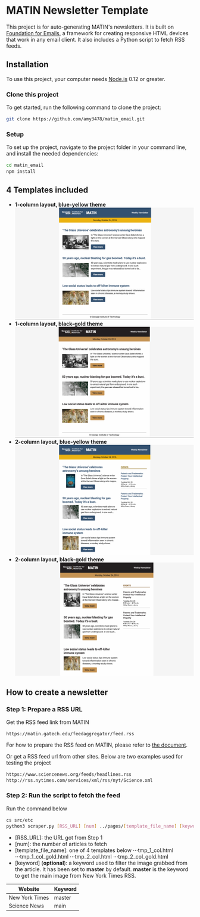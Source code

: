 # MATIN Newsletter Template

This project is for auto-generating MATIN's newsletters. It is built on [Foundation for Emails](http://foundation.zurb.com/emails), a framework for creating responsive HTML devices that work in any email client. It also includes a Python script to fetch RSS feeds.

## Installation

To use this project, your computer needs [Node.js](https://nodejs.org/en/) 0.12 or greater.

### Clone this project

To get started, run the following command to clone the project:

```bash
git clone https://github.com/amy3478/matin_email.git
```

### Setup

To set up the project, navigate to the project folder in your command line, and install the needed dependencies:

```bash
cd matin_email
npm install
```

## 4 Templates included

- __1-column layout, blue-yellow theme__
![alt text](https://github.com/amy3478/matin_email/blob/master/src/etc/screenshoots/tmp_1_col.png "1 column layout")
- __1-column layout, black-gold theme__
![alt text](https://github.com/amy3478/matin_email/blob/master/src/etc/screenshoots/tmp_1_col_gold.png "1 column layout gold")
- __2-column layout, blue-yellow theme__
![alt text](https://github.com/amy3478/matin_email/blob/master/src/etc/screenshoots/tmp_2_col.png "2 column layout")
- __2-column layout, black-gold theme__
![alt text](https://github.com/amy3478/matin_email/blob/master/src/etc/screenshoots/tmp_2_col_gold.png "2 column layout gold")

## How to create a newsletter

### Step 1: __Prepare a RSS URL__

Get the RSS feed link from MATIN 
```
https://matin.gatech.edu/feedaggregator/feed.rss
```
For how to prepare the RSS feed on MATIN, please refer to [the document](https://docs.google.com/document/d/15XePN1W5p0ezKn5U-3q2sTGUM7fyOPp822i_80fsHds/edit?usp=sharing).

Or get a RSS feed url from other sites. Below are two examples used for testing the project
```
https://www.sciencenews.org/feeds/headlines.rss
http://rss.nytimes.com/services/xml/rss/nyt/Science.xml
```

### Step 2: __Run the script to fetch the feed__

Run the command below
```bash
cs src/etc
python3 scraper.py [RSS_URL] [num] ../pages/[template_file_name] [keyword]
```
- [RSS_URL]: the URL got from Step 1
- [num]: the number of articles to fetch
- [template_file_name]: one of 4 templates below
⋅⋅⋅tmp_1_col.html
⋅⋅⋅tmp_1_col_gold.html
⋅⋅⋅tmp_2_col.html
⋅⋅⋅tmp_2_col_gold.html
- [keyword] (__optional__): a keyword used to filter the image grabbed from the article. It has been set to **master** by default. **master** is the keyword to get the main image from New York Times RSS. 

Website | Keyword
--- | --- 
New York Times | master
Science News | main
